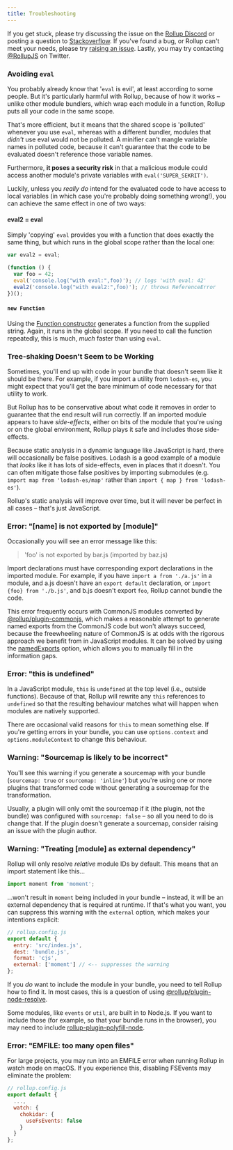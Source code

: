 ```yaml
---
title: Troubleshooting
---
```


If you get stuck, please try discussing the issue on the [Rollup Discord](https://is.gd/rollup_chat) or posting a question to [Stackoverflow](https://stackoverflow.com/questions/tagged/rollupjs). If you've found a bug, or Rollup can't meet your needs, please try [raising an issue](https://github.com/rollup/rollup/issues). Lastly, you may try contacting [@RollupJS](https://twitter.com/RollupJS) on Twitter.

### Avoiding `eval`

You probably already know that '`eval` is evil', at least according to some people. But it's particularly harmful with Rollup, because of how it works – unlike other module bundlers, which wrap each module in a function, Rollup puts all your code in the same scope.

That's more efficient, but it means that the shared scope is 'polluted' whenever you use `eval`, whereas with a different bundler, modules that _didn't_ use eval would not be polluted. A minifier can't mangle variable names in polluted code, because it can't guarantee that the code to be evaluated doesn't reference those variable names.

Furthermore, **it poses a security risk** in that a malicious module could access another module's private variables with `eval('SUPER_SEKRIT')`.

Luckily, unless you _really do_ intend for the evaluated code to have access to local variables (in which case you're probably doing something wrong!), you can achieve the same effect in one of two ways:

#### eval2 = eval

Simply 'copying' `eval` provides you with a function that does exactly the same thing, but which runs in the global scope rather than the local one:

```js
var eval2 = eval;

(function () {
  var foo = 42;
  eval('console.log("with eval:",foo)'); // logs 'with eval: 42'
  eval2('console.log("with eval2:",foo)'); // throws ReferenceError
})();
```

#### `new Function`

Using the [Function constructor](https://developer.mozilla.org/en-US/docs/Web/JavaScript/Reference/Global_Objects/Function) generates a function from the supplied string. Again, it runs in the global scope. If you need to call the function repeatedly, this is much, _much_ faster than using `eval`.

### Tree-shaking Doesn't Seem to be Working

Sometimes, you'll end up with code in your bundle that doesn't seem like it should be there. For example, if you import a utility from `lodash-es`, you might expect that you'll get the bare minimum of code necessary for that utility to work.

But Rollup has to be conservative about what code it removes in order to guarantee that the end result will run correctly. If an imported module appears to have _side-effects_, either on bits of the module that you're using or on the global environment, Rollup plays it safe and includes those side-effects.

Because static analysis in a dynamic language like JavaScript is hard, there will occasionally be false positives. Lodash is a good example of a module that _looks_ like it has lots of side-effects, even in places that it doesn't. You can often mitigate those false positives by importing submodules (e.g. `import map from 'lodash-es/map'` rather than `import { map } from 'lodash-es'`).

Rollup's static analysis will improve over time, but it will never be perfect in all cases – that's just JavaScript.

### Error: "[name] is not exported by [module]"

Occasionally you will see an error message like this:

> 'foo' is not exported by bar.js (imported by baz.js)

Import declarations must have corresponding export declarations in the imported module. For example, if you have `import a from './a.js'` in a module, and a.js doesn't have an `export default` declaration, or `import {foo} from './b.js'`, and b.js doesn't export `foo`, Rollup cannot bundle the code.

This error frequently occurs with CommonJS modules converted by [@rollup/plugin-commonjs](https://github.com/rollup/plugins/tree/master/packages/commonjs), which makes a reasonable attempt to generate named exports from the CommonJS code but won't always succeed, because the freewheeling nature of CommonJS is at odds with the rigorous approach we benefit from in JavaScript modules. It can be solved by using the [namedExports](https://github.com/rollup/plugins/tree/master/packages/commonjs#custom-named-exports) option, which allows you to manually fill in the information gaps.

### Error: "this is undefined"

In a JavaScript module, `this` is `undefined` at the top level (i.e., outside functions). Because of that, Rollup will rewrite any `this` references to `undefined` so that the resulting behaviour matches what will happen when modules are natively supported.

There are occasional valid reasons for `this` to mean something else. If you're getting errors in your bundle, you can use `options.context` and `options.moduleContext` to change this behaviour.

### Warning: "Sourcemap is likely to be incorrect"

You'll see this warning if you generate a sourcemap with your bundle (`sourcemap: true` or `sourcemap: 'inline'`) but you're using one or more plugins that transformed code without generating a sourcemap for the transformation.

Usually, a plugin will only omit the sourcemap if it (the plugin, not the bundle) was configured with `sourcemap: false` – so all you need to do is change that. If the plugin doesn't generate a sourcemap, consider raising an issue with the plugin author.

### Warning: "Treating [module] as external dependency"

Rollup will only resolve _relative_ module IDs by default. This means that an import statement like this…

```js
import moment from 'moment';
```

…won't result in `moment` being included in your bundle – instead, it will be an external dependency that is required at runtime. If that's what you want, you can suppress this warning with the `external` option, which makes your intentions explicit:

```js
// rollup.config.js
export default {
  entry: 'src/index.js',
  dest: 'bundle.js',
  format: 'cjs',
  external: ['moment'] // <-- suppresses the warning
};
```

If you _do_ want to include the module in your bundle, you need to tell Rollup how to find it. In most cases, this is a question of using [@rollup/plugin-node-resolve](https://github.com/rollup/plugins/tree/master/packages/node-resolve).

Some modules, like `events` or `util`, are built in to Node.js. If you want to include those (for example, so that your bundle runs in the browser), you may need to include [rollup-plugin-polyfill-node](https://github.com/snowpackjs/rollup-plugin-polyfill-node).

### Error: "EMFILE: too many open files"

For large projects, you may run into an EMFILE error when running Rollup in watch mode on macOS. If you experience this, disabling FSEvents may eliminate the problem:

```js
// rollup.config.js
export default {
  ...,
  watch: {
    chokidar: {
      useFsEvents: false
    }
  }
};
```
